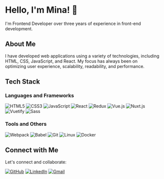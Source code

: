 # Hello, I'm Mina! 👋

I'm Frontend Developer over three years of experience in front-end development.

## About Me

I have developed web applications using a variety of technologies, including HTML, CSS, JavaScript, and React. My focus has always been on optimizing user experience, scalability, readability, and performance.

## Tech Stack

### Languages and Frameworks

![HTML5](https://img.shields.io/badge/HTML5-grey?logo=html5)
![CSS3](https://img.shields.io/badge/CSS3-grey?logo=css3)
![JavaScript](https://img.shields.io/badge/JavaScript-grey?logo=javascript)
![React](https://img.shields.io/badge/React-grey?logo=react)
![Redux](https://img.shields.io/badge/Redux-grey?logo=redux)
![Vue.js](https://img.shields.io/badge/Vue.js-grey?logo=vuedotjs)
![Nuxt.js](https://img.shields.io/badge/Nuxt.js-grey?logo=nuxtdotjs)
![Vuetify](https://img.shields.io/badge/Vuetify-grey?logo=vuetify)
![Sass](https://img.shields.io/badge/Sass-grey?logo=sass)

### Tools and Others


![Webpack](https://img.shields.io/badge/Webpack-grey?logo=webpack)
![Babel](https://img.shields.io/badge/Babel-grey?logo=babel)
![Git](https://img.shields.io/badge/Git-grey?logo=git)
![Linux](https://img.shields.io/badge/Linux-grey?logo=linux)
![Docker](https://img.shields.io/badge/Docker-grey?logo=docker)



## Connect with Me

Let's connect and collaborate:

[![GitHub](https://img.shields.io/github/followers/minajalili?label=Follow&style=social)](https://github.com/your-username)
[![LinkedIn](https://img.shields.io/badge/LinkedIn-Connect-blue)](https://www.linkedin.com/in/mina-jalili)
[![Gmail](https://img.shields.io/badge/Gmail-Click%20to%20Email-red?logo=gmail)](mailto:minajalili1997@gmail.com)


